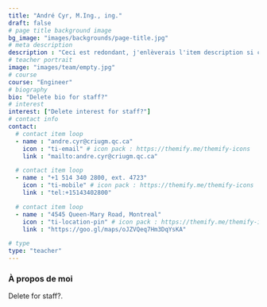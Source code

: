 ```yaml
---
title: "André Cyr, M.Ing., ing."
draft: false
# page title background image
bg_image: "images/backgrounds/page-title.jpg"
# meta description
description : "Ceci est redondant, j'enlèverais l'item description si cela ne fait pas trop laid."
# teacher portrait
image: "images/team/empty.jpg"
# course
course: "Engineer"
# biography
bio: "Delete bio for staff?"
# interest
interest: ["Delete interest for staff?"]
# contact info
contact:
  # contact item loop
  - name : "andre.cyr@criugm.qc.ca"
    icon : "ti-email" # icon pack : https://themify.me/themify-icons
    link : "mailto:andre.cyr@criugm.qc.ca"

  # contact item loop
  - name : "+1 514 340 2800, ext. 4723"
    icon : "ti-mobile" # icon pack : https://themify.me/themify-icons
    link : "tel:+15143402800"

  # contact item loop
  - name : "4545 Queen-Mary Road, Montreal"
    icon : "ti-location-pin" # icon pack : https://themify.me/themify-icons
    link : "https://goo.gl/maps/oJZVQeq7Hm3DqYsKA"

# type
type: "teacher"
---
```


### À propos de moi

Delete for staff?.
